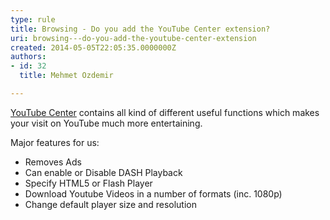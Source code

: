 ```yaml
---
type: rule
title: Browsing - Do you add the YouTube Center extension?
uri: browsing---do-you-add-the-youtube-center-extension
created: 2014-05-05T22:05:35.0000000Z
authors:
- id: 32
  title: Mehmet Ozdemir

---
```


 
​​​​​[YouTube Center](http&#58;//userscripts.org/scripts/show/114002)​ contains all kind of different useful functions which makes your visit on YouTube much more entertaining.
 
Major features for us:

- Removes Ads
- Can enable or Disable DASH Playback
- Specify HTML5 or Flash Player
- Download Youtube Videos in a number of formats (inc. 1080p)
- Change default player size and resolution


